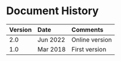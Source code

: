 # Document History

| **Version** | **Date** | **Comments**   |
| :---------- | :------- | :------------- |
| 2.0         | Jun 2022 | Online version |
| 1.0         | Mar 2018 | First version  |